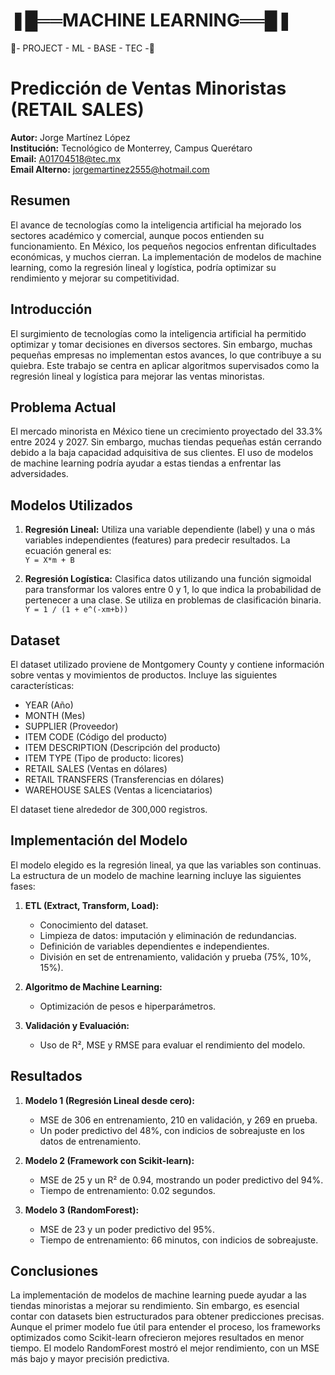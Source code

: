 # ❚█══MACHINE LEARNING══█❚
🥤- PROJECT - ML - BASE - TEC -🥤
# Predicción de Ventas Minoristas (RETAIL SALES)

**Autor:** Jorge Martínez López  
**Institución:** Tecnológico de Monterrey, Campus Querétaro  
**Email:** A01704518@tec.mx  
**Email Alterno:** jorgemartinez2555@hotmail.com  

## Resumen

El avance de tecnologías como la inteligencia artificial ha mejorado los sectores académico y comercial, aunque pocos entienden su funcionamiento. En México, los pequeños negocios enfrentan dificultades económicas, y muchos cierran. La implementación de modelos de machine learning, como la regresión lineal y logística, podría optimizar su rendimiento y mejorar su competitividad.

## Introducción

El surgimiento de tecnologías como la inteligencia artificial ha permitido optimizar y tomar decisiones en diversos sectores. Sin embargo, muchas pequeñas empresas no implementan estos avances, lo que contribuye a su quiebra. Este trabajo se centra en aplicar algoritmos supervisados como la regresión lineal y logística para mejorar las ventas minoristas.

## Problema Actual

El mercado minorista en México tiene un crecimiento proyectado del 33.3% entre 2024 y 2027. Sin embargo, muchas tiendas pequeñas están cerrando debido a la baja capacidad adquisitiva de sus clientes. El uso de modelos de machine learning podría ayudar a estas tiendas a enfrentar las adversidades.

## Modelos Utilizados

1. **Regresión Lineal:** Utiliza una variable dependiente (label) y una o más variables independientes (features) para predecir resultados. La ecuación general es:  
   `Y = X*m + B`

2. **Regresión Logística:** Clasifica datos utilizando una función sigmoidal para transformar los valores entre 0 y 1, lo que indica la probabilidad de pertenecer a una clase. Se utiliza en problemas de clasificación binaria.  
   `Y = 1 / (1 + e^(-xm+b))`

## Dataset

El dataset utilizado proviene de Montgomery County y contiene información sobre ventas y movimientos de productos. Incluye las siguientes características:

- YEAR (Año)
- MONTH (Mes)
- SUPPLIER (Proveedor)
- ITEM CODE (Código del producto)
- ITEM DESCRIPTION (Descripción del producto)
- ITEM TYPE (Tipo de producto: licores)
- RETAIL SALES (Ventas en dólares)
- RETAIL TRANSFERS (Transferencias en dólares)
- WAREHOUSE SALES (Ventas a licenciatarios)

El dataset tiene alrededor de 300,000 registros.

## Implementación del Modelo

El modelo elegido es la regresión lineal, ya que las variables son continuas. La estructura de un modelo de machine learning incluye las siguientes fases:

1. **ETL (Extract, Transform, Load):**
   - Conocimiento del dataset.
   - Limpieza de datos: imputación y eliminación de redundancias.
   - Definición de variables dependientes e independientes.
   - División en set de entrenamiento, validación y prueba (75%, 10%, 15%).

2. **Algoritmo de Machine Learning:**
   - Optimización de pesos e hiperparámetros.

3. **Validación y Evaluación:**
   - Uso de R², MSE y RMSE para evaluar el rendimiento del modelo.

## Resultados

1. **Modelo 1 (Regresión Lineal desde cero):**
   - MSE de 306 en entrenamiento, 210 en validación, y 269 en prueba.
   - Un poder predictivo del 48%, con indicios de sobreajuste en los datos de entrenamiento.

2. **Modelo 2 (Framework con Scikit-learn):**
   - MSE de 25 y un R² de 0.94, mostrando un poder predictivo del 94%.  
   - Tiempo de entrenamiento: 0.02 segundos.

3. **Modelo 3 (RandomForest):**
   - MSE de 23 y un poder predictivo del 95%.
   - Tiempo de entrenamiento: 66 minutos, con indicios de sobreajuste.

## Conclusiones

La implementación de modelos de machine learning puede ayudar a las tiendas minoristas a mejorar su rendimiento. Sin embargo, es esencial contar con datasets bien estructurados para obtener predicciones precisas. Aunque el primer modelo fue útil para entender el proceso, los frameworks optimizados como Scikit-learn ofrecieron mejores resultados en menor tiempo. El modelo RandomForest mostró el mejor rendimiento, con un MSE más bajo y mayor precisión predictiva.
